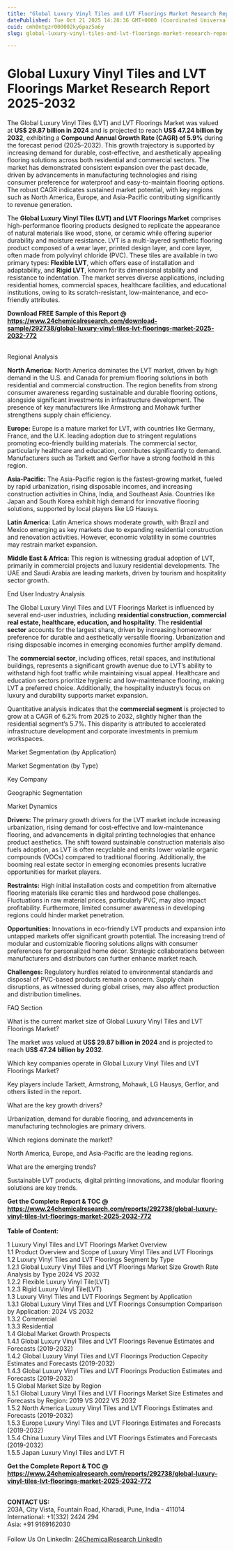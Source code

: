 ```yaml
---
title: "Global Luxury Vinyl Tiles and LVT Floorings Market Research Report 2025-2032"
datePublished: Tue Oct 21 2025 14:28:36 GMT+0000 (Coordinated Universal Time)
cuid: cmh0ntgzr000002ky6paz5a6y
slug: global-luxury-vinyl-tiles-and-lvt-floorings-market-research-report-2025-2032

---
```


# Global Luxury Vinyl Tiles and LVT Floorings Market Research Report 2025-2032

<p>The Global Luxury Vinyl Tiles (LVT) and LVT Floorings Market was valued at <strong>US$ 29.87 billion in 2024</strong> and is projected to reach <strong>US$ 47.24 billion by 2032</strong>, exhibiting a <strong>Compound Annual Growth Rate (CAGR) of 5.9%</strong> during the forecast period (2025–2032). This growth trajectory is supported by increasing demand for durable, cost-effective, and aesthetically appealing flooring solutions across both residential and commercial sectors. The market has demonstrated consistent expansion over the past decade, driven by advancements in manufacturing technologies and rising consumer preference for waterproof and easy-to-maintain flooring options. The robust CAGR indicates sustained market potential, with key regions such as North America, Europe, and Asia-Pacific contributing significantly to revenue generation.</p><p>
</p><p>The <strong>Global Luxury Vinyl Tiles (LVT) and LVT Floorings Market</strong> comprises high-performance flooring products designed to replicate the appearance of natural materials like wood, stone, or ceramic while offering superior durability and moisture resistance. LVT is a multi-layered synthetic flooring product composed of a wear layer, printed design layer, and core layer, often made from polyvinyl chloride (PVC). These tiles are available in two primary types: <strong>Flexible LVT</strong>, which offers ease of installation and adaptability, and <strong>Rigid LVT</strong>, known for its dimensional stability and resistance to indentation. The market serves diverse applications, including residential homes, commercial spaces, healthcare facilities, and educational institutions, owing to its scratch-resistant, low-maintenance, and eco-friendly attributes.</p><div><b>Download FREE Sample of this Report @ 
            <a href="https://www.24chemicalresearch.com/download-sample/292738/global-luxury-vinyl-tiles-lvt-floorings-market-2025-2032-772">
            https://www.24chemicalresearch.com/download-sample/292738/global-luxury-vinyl-tiles-lvt-floorings-market-2025-2032-772</a></b></div><br><p>
Regional Analysis</p><p>
</p><p><strong>North America:</strong> North America dominates the LVT market, driven by high demand in the U.S. and Canada for premium flooring solutions in both residential and commercial construction. The region benefits from strong consumer awareness regarding sustainable and durable flooring options, alongside significant investments in infrastructure development. The presence of key manufacturers like Armstrong and Mohawk further strengthens supply chain efficiency.</p><p>
</p><p><strong>Europe:</strong> Europe is a mature market for LVT, with countries like Germany, France, and the U.K. leading adoption due to stringent regulations promoting eco-friendly building materials. The commercial sector, particularly healthcare and education, contributes significantly to demand. Manufacturers such as Tarkett and Gerflor have a strong foothold in this region.</p><p>
</p><p><strong>Asia-Pacific:</strong> The Asia-Pacific region is the fastest-growing market, fueled by rapid urbanization, rising disposable incomes, and increasing construction activities in China, India, and Southeast Asia. Countries like Japan and South Korea exhibit high demand for innovative flooring solutions, supported by local players like LG Hausys.</p><p>
</p><p><strong>Latin America:</strong> Latin America shows moderate growth, with Brazil and Mexico emerging as key markets due to expanding residential construction and renovation activities. However, economic volatility in some countries may restrain market expansion.</p><p>
</p><p><strong>Middle East &amp; Africa:</strong> This region is witnessing gradual adoption of LVT, primarily in commercial projects and luxury residential developments. The UAE and Saudi Arabia are leading markets, driven by tourism and hospitality sector growth.</p><p>
End User Industry Analysis</p><p>
</p><p>The Global Luxury Vinyl Tiles and LVT Floorings Market is influenced by several end-user industries, including <strong>residential construction, commercial real estate, healthcare, education, and hospitality</strong>. The <strong>residential sector</strong> accounts for the largest share, driven by increasing homeowner preference for durable and aesthetically versatile flooring. Urbanization and rising disposable incomes in emerging economies further amplify demand.</p><p>
</p><p>The <strong>commercial sector</strong>, including offices, retail spaces, and institutional buildings, represents a significant growth avenue due to LVT’s ability to withstand high foot traffic while maintaining visual appeal. Healthcare and education sectors prioritize hygienic and low-maintenance flooring, making LVT a preferred choice. Additionally, the hospitality industry’s focus on luxury and durability supports market expansion.</p><p>
</p><p>Quantitative analysis indicates that the <strong>commercial segment</strong> is projected to grow at a CAGR of 6.2% from 2025 to 2032, slightly higher than the residential segment’s 5.7%. This disparity is attributed to accelerated infrastructure development and corporate investments in premium workspaces.</p><p>
Market Segmentation (by Application)</p><p>
</p><p>
Market Segmentation (by Type)</p><p>
</p><p>
Key Company</p><p>
</p><p>
Geographic Segmentation</p><p>
</p><p>
Market Dynamics</p><p>
</p><p><strong>Drivers:</strong> The primary growth drivers for the LVT market include increasing urbanization, rising demand for cost-effective and low-maintenance flooring, and advancements in digital printing technologies that enhance product aesthetics. The shift toward sustainable construction materials also fuels adoption, as LVT is often recyclable and emits lower volatile organic compounds (VOCs) compared to traditional flooring. Additionally, the booming real estate sector in emerging economies presents lucrative opportunities for market players.</p><p>
</p><p><strong>Restraints:</strong> High initial installation costs and competition from alternative flooring materials like ceramic tiles and hardwood pose challenges. Fluctuations in raw material prices, particularly PVC, may also impact profitability. Furthermore, limited consumer awareness in developing regions could hinder market penetration.</p><p>
</p><p><strong>Opportunities:</strong> Innovations in eco-friendly LVT products and expansion into untapped markets offer significant growth potential. The increasing trend of modular and customizable flooring solutions aligns with consumer preferences for personalized home décor. Strategic collaborations between manufacturers and distributors can further enhance market reach.</p><p>
</p><p><strong>Challenges:</strong> Regulatory hurdles related to environmental standards and disposal of PVC-based products remain a concern. Supply chain disruptions, as witnessed during global crises, may also affect production and distribution timelines.</p><p>
FAQ Section</p><p>
What is the current market size of Global Luxury Vinyl Tiles and LVT Floorings Market?</p><p>
</p><p>The market was valued at <strong>US$ 29.87 billion in 2024</strong> and is projected to reach <strong>US$ 47.24 billion by 2032</strong>.</p><p>
Which key companies operate in Global Luxury Vinyl Tiles and LVT Floorings Market?</p><p>
</p><p>Key players include Tarkett, Armstrong, Mohawk, LG Hausys, Gerflor, and others listed in the report.</p><p>
What are the key growth drivers?</p><p>
</p><p>Urbanization, demand for durable flooring, and advancements in manufacturing technologies are primary drivers.</p><p>
Which regions dominate the market?</p><p>
</p><p>North America, Europe, and Asia-Pacific are the leading regions.</p><p>
What are the emerging trends?</p><p>
</p><p>Sustainable LVT products, digital printing innovations, and modular flooring solutions are key trends.</p>

<div><b>Get the Complete Report & TOC @ 
            <a href="https://www.24chemicalresearch.com/reports/292738/global-luxury-vinyl-tiles-lvt-floorings-market-2025-2032-772">
            https://www.24chemicalresearch.com/reports/292738/global-luxury-vinyl-tiles-lvt-floorings-market-2025-2032-772</a></b></div><br>
            <b>Table of Content:</b><p>1 Luxury Vinyl Tiles and LVT Floorings Market Overview<br />
    1.1 Product Overview and Scope of Luxury Vinyl Tiles and LVT Floorings<br />
    1.2 Luxury Vinyl Tiles and LVT Floorings Segment by Type<br />
        1.2.1 Global Luxury Vinyl Tiles and LVT Floorings Market Size Growth Rate Analysis by Type 2024 VS 2032<br />
        1.2.2 Flexible Luxury Vinyl Tile(LVT)<br />
        1.2.3 Rigid Luxury Vinyl Tile(LVT)<br />
    1.3 Luxury Vinyl Tiles and LVT Floorings Segment by Application<br />
        1.3.1 Global Luxury Vinyl Tiles and LVT Floorings Consumption Comparison by Application: 2024 VS 2032<br />
        1.3.2 Commercial<br />
        1.3.3 Residential<br />
    1.4 Global Market Growth Prospects<br />
        1.4.1 Global Luxury Vinyl Tiles and LVT Floorings Revenue Estimates and Forecasts (2019-2032)<br />
        1.4.2 Global Luxury Vinyl Tiles and LVT Floorings Production Capacity Estimates and Forecasts (2019-2032)<br />
        1.4.3 Global Luxury Vinyl Tiles and LVT Floorings Production Estimates and Forecasts (2019-2032)<br />
    1.5 Global Market Size by Region<br />
        1.5.1 Global Luxury Vinyl Tiles and LVT Floorings Market Size Estimates and Forecasts by Region: 2019 VS 2022 VS 2032<br />
        1.5.2 North America Luxury Vinyl Tiles and LVT Floorings Estimates and Forecasts (2019-2032)<br />
        1.5.3 Europe Luxury Vinyl Tiles and LVT Floorings Estimates and Forecasts (2019-2032)<br />
        1.5.4 China Luxury Vinyl Tiles and LVT Floorings Estimates and Forecasts (2019-2032)<br />
        1.5.5 Japan Luxury Vinyl Tiles and LVT Fl</p>

<div><b>Get the Complete Report & TOC @ 
            <a href="https://www.24chemicalresearch.com/reports/292738/global-luxury-vinyl-tiles-lvt-floorings-market-2025-2032-772">
            https://www.24chemicalresearch.com/reports/292738/global-luxury-vinyl-tiles-lvt-floorings-market-2025-2032-772</a></b></div><br>

<b>CONTACT US:</b><br>
            203A, City Vista, Fountain Road, Kharadi, Pune, India - 411014<br>
            International: +1(332) 2424 294<br>
            Asia: +91 9169162030 <br><br>
            Follow Us On LinkedIn: <a href="https://www.linkedin.com/company/24chemicalresearch/">24ChemicalResearch LinkedIn</a>